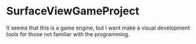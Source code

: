 # SurfaceViewGameProject
It seems that this is a game engine, but I want make a visual development tools for those not familiar with the programming.
